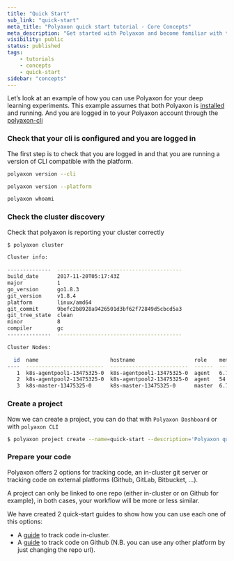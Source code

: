 ```yaml
---
title: "Quick Start"
sub_link: "quick-start"
meta_title: "Polyaxon quick start tutorial - Core Concepts"
meta_description: "Get started with Polyaxon and become familiar with the ecosystem of Polyaxon with a top-level overview and useful links to get you started."
visibility: public
status: published
tags:
    - tutorials
    - concepts
    - quick-start
sidebar: "concepts"
---
```


Let’s look at an example of how you can use Polyaxon for your deep learning experiments.
This example assumes that both Polyaxon is [installed](/setup/) and running.
And you are logged in to your Polyaxon account through the [polyaxon-cli](/references/polyaxon-cli/auth/)


### Check that your cli is configured and you are logged in

The first step is to check that you are logged in and that you are running a version of CLI compatible with the platform.

```bash
polyaxon version --cli
```

```bash
polyaxon version --platform
```

```bash
polyaxon whoami
```

### Check the cluster discovery

Check that polyaxon is reporting your cluster correctly

```bash
$ polyaxon cluster

Cluster info:

--------------  ----------------------------------------
build_date      2017-11-20T05:17:43Z
major           1
go_version      go1.8.3
git_version     v1.8.4
platform        linux/amd64
git_commit      9befc2b8928a9426501d3bf62f72849d5cbcd5a3
git_tree_state  clean
minor           8
compiler        gc
--------------  ----------------------------------------

Cluster Nodes:

  id  name                       hostname                   role    memory      n_cpus    n_gpus
----  -------------------------  -------------------------  ------  --------  --------  --------
   1  k8s-agentpool1-13475325-0  k8s-agentpool1-13475325-0  agent   6.7 Gb           2         0
   2  k8s-agentpool2-13475325-0  k8s-agentpool2-13475325-0  agent   54.93 Gb         6         1
   3  k8s-master-13475325-0      k8s-master-13475325-0      master  6.7 Gb           2         0
```

### Create a project 

Now we can create a project, you can do that with `Polyaxon Dashboard` or with `polyaxon CLI`

```bash
$ polyaxon project create --name=quick-start --description='Polyaxon quick start.'
```

### Prepare your code 

Polyaxon offers 2 options for tracking code, an in-cluster git server or tracking code on external platforms (Github, GitLab, Bitbucket, ...).

A project can only be linked to one repo (either in-cluster or on Github for example), in both cases, your workflow will be more or less similar. 

We have created 2 quick-start guides to show how you can use each one of this options:

  * A [guide](/concepts/quick-start-internal-repo/) to track code in-cluster.
  * A [guide](/concepts/quick-start-external-repo/) to track code on Github (N.B. you can use any other platform by just changing the repo url). 
